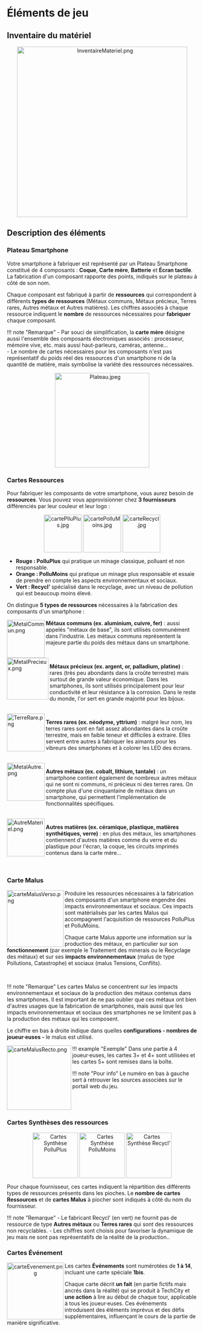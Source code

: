 # Éléments de jeu

## Inventaire du matériel
<center>
    <img alt="InventaireMateriel.png" src="../img/InventaireMateriel.png" width="450" />
</center>

## Description des éléments   

### Plateau Smartphone  

Votre smartphone à fabriquer est représenté par un Plateau Smartphone constitué de 4 composants : **Coque**, **Carte mère**, **Batterie** et **Écran tactile**. La fabrication d'un composant rapporte des points, indiqués sur le plateau à côté de son nom.

Chaque composant est fabriqué à partir de **ressources** qui correspondent à différents **types de ressources** (Métaux communs, Métaux précieux, Terres rares, Autres métaux et Autres matières). Les chiffres associés à chaque ressource indiquent le **nombre** de ressources nécessaires pour **fabriquer** chaque composant.

!!! note "Remarque"
    - Par souci de simplification, la **carte mère** désigne aussi l'ensemble des composants électroniques associés : processeur, mémoire vive, etc. mais aussi haut-parleurs, caméras, antenne...  
    - Le nombre de cartes nécessaires pour les composants n'est pas représentatif du poids réel des ressources d'un smartphone ni de la quantité de matière, mais symbolise la variété des ressources nécessaires.
<center>
<img alt="Plateau.jpeg" src="../img/Plateau.jpeg" width="250"/>
</center>

### Cartes Ressources 
Pour fabriquer les composants de votre smartphone, vous aurez besoin de **ressources**. Vous pouvez vous approvisionner chez **3 fournisseurs** différenciés par leur couleur et leur logo :    
  <center>
<img alt="cartePlluPlus.jpg" src="../img/cartePlluPlus.jpg" width="100" align="center"/>
<img alt="cartePolluMoins.jpg" src="../img/cartePolluMoins.jpg" width="100" align="center"/>
<img alt="carteRecycl.jpg" src="../img/carteRecycl.jpg" width="100" align="center"/>
</center>

- **Rouge : PolluPlus**
qui pratique un minage classique, polluant et non responsable.
- **Orange : PolluMoins**
qui pratique un minage plus responsable et essaie de prendre en compte les aspects environnementaux et sociaux.      
- **Vert : Recycl’**
  spécialisé dans le recyclage, avec un niveau de pollution qui est beaucoup moins élevé.  

On distingue **5 types de ressources** nécessaires à la fabrication des composants d'un smartphone :  

<img alt="MetalCommun.png" src="../img/MetalCommun.png" width="100" align="left"/>

**Métaux communs (ex. aluminium, cuivre, fer)** : aussi appelés "métaux de base", ils sont utilisés communément dans l'industrie. Les métaux communs représentent la majeure partie du poids des métaux dans un smartphone.

<br clear="left"/>

<img alt="MetalPrecieux.png" src="../img/MetalPrecieux.png" width="110" align="left"/>

**Métaux précieux (ex. argent, or, palladium, platine)** : rares (très peu abondants dans la croûte terrestre) mais surtout de grande valeur économique. Dans les smartphones, ils sont utilisés principalement pour leur conductivité et leur résistance à la corrosion. Dans le reste du monde, l'or sert en grande majorité pour les bijoux.

<br clear="left"/>

<img alt="TerreRare.png" src="../img/TerreRare.png" width="100" align="left"/>

**Terres rares (ex. néodyme, yttrium)** : malgré leur nom, les terres rares sont en fait assez abondantes dans la croûte terrestre, mais en faible teneur et difficiles à extraire. Elles servent entre autres à fabriquer les aimants pour les vibreurs des smartphones et à colorer les LED des écrans.

<br clear="left"/>

<img alt="MetalAutre.png" src="../img/AutresMetaux.png" width="100" align="left"/>

**Autres métaux (ex. cobalt, lithium, tantale)** : un smartphone contient également de nombreux autres métaux qui ne sont ni communs, ni précieux ni des terres rares. On compte plus d'une cinquantaine de métaux dans un smartphone, qui permettent l'implémentation de fonctionnalités spécifiques.

<br clear="left"/>

<img alt="AutreMateriel.png" src="../img/AutreMateriel.png" width="100" align="left"/>

**Autres matières (ex. céramique, plastique, matières synthétiques, verre)** : en plus des métaux, les smartphones contiennent d'autres matières comme du verre et du plastique pour l'écran, la coque, les circuits imprimés contenus dans la carte mère...

<br clear="left"/>

### Carte Malus

<img alt="carteMalusVerso.png" src="../img/carteMalusVerso.png" width="150" align="left"/>

Produire les ressources nécessaires à la fabrication des composants d'un smartphone engendre des impacts environnementaux et sociaux. Ces impacts sont matérialisés par les cartes Malus qui accompagnent l'acquisition de ressources PolluPlus et PolluMoins.

Chaque carte Malus apporte une information sur la production des métaux, en particulier sur son **fonctionnement** (par exemple le Traitement des minerais ou le Recyclage des métaux) et sur ses **impacts environnementaux** (malus de type Pollutions, Catastrophe) et sociaux (malus Tensions, Conflits).

<br clear="left"/>

!!! note "Remarque"
Les cartes Malus se concentrent sur les impacts environnementaux et sociaux de la production des métaux contenus dans les smartphones. Il est important de ne pas oublier que ces métaux ont bien d'autres usages que la fabrication de smartphones, mais aussi que les impacts environnementaux et sociaux des smartphones ne se limitent pas à la production des métaux qui les composent.

Le chiffre en bas à droite indique dans quelles **configurations - nombres de joueur·euses -** le malus est utilisé.

<img alt="carteMalusRecto.png" src="../img/carteMalusRecto.png" width="170" align="left"/>


!!! example "Exemple"
Dans une partie à 4 joueur·euses, les cartes 3+ et 4+ sont utilisées et les cartes 5+ sont remises dans la boîte.

!!! note "Pour info"
Le numéro en bas à gauche sert à retrouver les sources associées sur le portail web du jeu.

<br clear="left"/>

### Cartes Synthèses des ressources  
<center>

<img alt="Cartes Synthèse PolluPlus" src="../img/SynthesePolluPlus.jpeg" width="120" align="center"/>
<img alt="Cartes Synthèse PolluMoins" src="../img/SynthesePolluMoins.jpeg" width="120" align="center"/>
<img alt="Cartes Synthèse Recycl'" src="../img/SyntheseRecycl.jpeg" width="120" align="center"/>
</center>

Pour chaque fournisseur, ces cartes indiquent la répartition des différents types de ressources présents dans les pioches. Le **nombre de cartes Ressources** et de **cartes Malus** à piocher sont indiqués à côté du nom du fournisseur.

!!! note "Remarque"
    - Le fabricant Recycl’ (en vert) ne fournit pas de ressource de type **Autres métaux** ou **Terres rares** qui sont des ressources non recyclables.
    - Les chiffres sont choisis pour favoriser la dynamique de jeu mais ne sont pas représentatifs de la réalité de la production..

### Cartes Événement
<center>
<img alt="carteEvenement.png" src="../img/carteEvenement.png" width="150" align="left"/>
</center>

Les cartes **Événements** sont numérotées de **1 à 14**, incluant une carte spéciale **1bis**. 

Chaque carte décrit **un fait** (en partie fictifs mais ancrés dans la réalité) qui se produit à TechCity et **une action** à lire au début de chaque tour, applicable à tous les joueur·euses. Ces événements introduisent des éléments imprévus et des défis supplémentaires, influençant le cours de la partie de manière significative.

